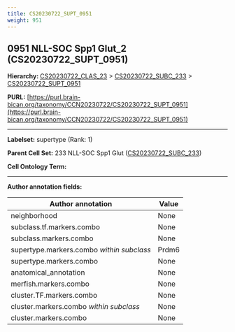 ```yaml
---
title: CS20230722_SUPT_0951
weight: 951
---
```

## 0951 NLL-SOC Spp1 Glut_2 (CS20230722_SUPT_0951)
<b>Hierarchy: </b>
[CS20230722_CLAS_23](../CS20230722_CLAS_23) >
[CS20230722_SUBC_233](../CS20230722_SUBC_233) >
[CS20230722_SUPT_0951](../CS20230722_SUPT_0951)

**PURL:** [https://purl.brain-bican.org/taxonomy/CCN20230722/CS20230722_SUPT_0951](https://purl.brain-bican.org/taxonomy/CCN20230722/CS20230722_SUPT_0951)

---


**Labelset:** supertype (Rank: 1)

**Parent Cell Set:** 233 NLL-SOC Spp1 Glut ([CS20230722_SUBC_233](../CS20230722_SUBC_233))



**Cell Ontology Term:** 

[MARKER GENES.]: #


---

[TRANSFERRED ANNOTATIONS.]: #


[AUTHOR ANNOTATION FIELDS.]: #


**Author annotation fields:**

| Author annotation | Value |
|-------------------|-------|
|neighborhood|None|
|subclass.tf.markers.combo|None|
|subclass.markers.combo|None|
|supertype.markers.combo _within subclass_|Prdm6|
|supertype.markers.combo|None|
|anatomical_annotation|None|
|merfish.markers.combo|None|
|cluster.TF.markers.combo|None|
|cluster.markers.combo _within subclass_|None|
|cluster.markers.combo|None|
